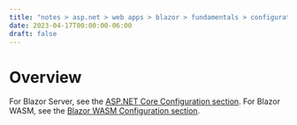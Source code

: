 ```yaml
---
title: "notes > asp.net > web apps > blazor > fundamentals > configuration"
date: 2023-04-17T00:00:00-06:00
draft: false
---
```


# Overview
For Blazor Server, see the [ASP.NET Core Configuration section](../../../core/overview.md#configuration).
For Blazor WASM, see the [Blazor WASM Configuration section](../blazor-wasm/configuration.md).